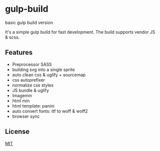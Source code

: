 # gulp-build
basic gulp build version

It's a simple gulp build for fast development. The build supports vendor JS & scss.

## Features
- Preprocessor SASS
- building svg into a single sprite
- auto clean css & uglify + sourcemap
- css autoprefixer
- normalize css styles
- JS bundle & uglify
- Imagemin
- html min
- html template: panini
- auto convert fonts: ttf to woff & woff2
- browser sync

## License
[MIT](https://opensource.org/licenses/MIT)
